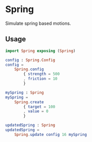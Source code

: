 # Spring

Simulate spring based motions.

## Usage

```elm
import Spring exposing (Spring)

config : Spring.Config
config =
    Spring.config
        { strength = 500
        , friction = 10
        }

mySpring : Spring
mySpring =
    Spring.create
        { target = 100
        , value = 0
        }

updatedSpring : Spring
updatedSpring =
    Spring.update config 16 mySpring
```

